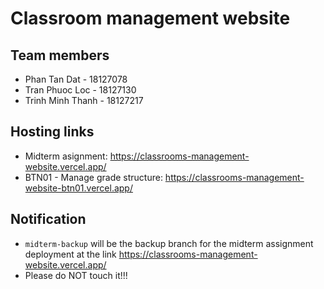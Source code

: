 # Classroom management website

## Team members

+ Phan Tan Dat - 18127078
+ Tran Phuoc Loc - 18127130
+ Trinh Minh Thanh - 18127217

## Hosting links

+ Midterm asignment: <https://classrooms-management-website.vercel.app/>
+ BTN01 - Manage grade structure: <https://classrooms-management-website-btn01.vercel.app/>

## Notification

+ `midterm-backup` will be the backup branch for the midterm assignment deployment at the link <https://classrooms-management-website.vercel.app/>
+ Please do NOT touch it!!!
